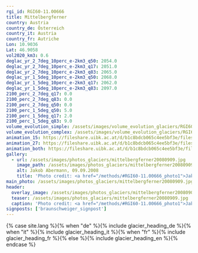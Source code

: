 ```yaml
---
rgi_id: RGI60-11.00666
title: Mittelbergferner
country: Austria
country_de: Österreich
country_it: Austria
country_fr: Autriche
Lon: 10.9036
Lat: 46.9058
vol2020_km3: 0.6
deglac_yr_2_7deg_10perc_e-2km3_q50: 2054.0
deglac_yr_2_7deg_10perc_e-2km3_q17: 2051.0
deglac_yr_2_7deg_10perc_e-2km3_q83: 2065.0
deglac_yr_1_5deg_10perc_e-2km3_q50: 2068.0
deglac_yr_1_5deg_10perc_e-2km3_q17: 2062.0
deglac_yr_1_5deg_10perc_e-2km3_q83: 2097.0
2100_perc_2_7deg_q17: 0.0
2100_perc_2_7deg_q83: 0.0
2100_perc_2_7deg_q50: 0.0
2100_perc_1_5deg_q50: 5.0
2100_perc_1_5deg_q17: 2.0
2100_perc_1_5deg_q83: 9.0
volume_evolution_simple: /assets/images/volume_evolution_glaciers/RGI60-11.00666_simple_en.png
volume_evolution_complex: /assets/images/volume_evolution_glaciers/RGI60-11.00666_complex_en.png
animation_15: https://fileshare.uibk.ac.at/d/b1c8bdcb065c4ee5bf3e/files/?p=%2FRGI60-11.00666_%2B1.5%C2%B0C.mp4&dl=1
animation_27: https://fileshare.uibk.ac.at/d/b1c8bdcb065c4ee5bf3e/files/?p=%2FRGI60-11.00666_%2B2.7%C2%B0C.mp4&dl=1
animation_both: https://fileshare.uibk.ac.at/d/b1c8bdcb065c4ee5bf3e/files/?p=%2FRGI60-11.00666_both.mp4&dl=1
gallery:
  - url: /assets/images/photos_glaciers/mittelbergferner20080909.jpg
    image_path: /assets/images/photos_glaciers/mittelbergferner20080909.jpg
    alt: Jakob Abermann, 09.09.2008
    title: 'Photo credit: <a href="/methods/#RGI60-11.00666_photo1">Jakob Abermann, 09.09.2008</a>'
main_photo: /assets/images/photos_glaciers/mittelbergferner20080909.jpg
header:
  overlay_image: /assets/images/photos_glaciers/mittelbergferner20080909.jpg
  teaser: /assets/images/photos_glaciers/mittelbergferner20080909.jpg
  caption: 'Photo credit: <a href="/methods/#RGI60-11.00666_photo1">Jakob Abermann, 09.09.2008</a>'
signposts: ['braunschweiger_signpost']
---
```

{% case site.lang %}{% when "de" %}{% include glacier_heading_de %}{% when "it" %}{% include glacier_heading_it %}{% when "fr" %}{% include glacier_heading_fr %}{% else %}{% include glacier_heading_en %}{% endcase %}